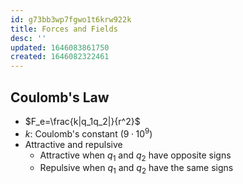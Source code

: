 ```yaml
---
id: g73bb3wp7fgwo1t6krw922k
title: Forces and Fields
desc: ''
updated: 1646083861750
created: 1646082322461
---
```


## Coulomb's Law

* $F_e=\frac{k|q_1q_2|}{r^2}$
* $k$: Coulomb's constant ($9·10^9$)
* Attractive and repulsive
    * Attractive when $q_1$ and $q_2$ have opposite signs
    * Repulsive when $q_1$ and $q_2$ have the same signs
